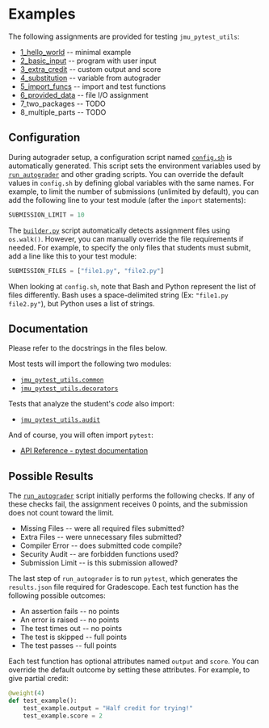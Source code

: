 # Examples

The following assignments are provided for testing `jmu_pytest_utils`:

* [1_hello_world](1_hello_world) -- minimal example
* [2_basic_input](2_basic_input) -- program with user input
* [3_extra_credit](3_extra_credit) -- custom output and score
* [4_substitution](4_substitution) -- variable from autograder
* [5_import_funcs](5_import_funcs) -- import and test functions
* [6_provided_data](6_provided_data) -- file I/O assignment
* 7_two_packages -- TODO
* 8_multiple_parts -- TODO


## Configuration

During autograder setup, a configuration script named [`config.sh`](../jmu_pytest_utils/template/config.sh) is automatically generated.
This script sets the environment variables used by [`run_autograder`](../jmu_pytest_utils/template/run_autograder) and other grading scripts.
You can override the default values in `config.sh` by defining global variables with the same names.
For example, to limit the number of submissions (unlimited by default), you can add the following line to your test module (after the `import` statements):

``` py
SUBMISSION_LIMIT = 10
```

The [`builder.py`](../jmu_pytest_utils/builder.py) script automatically detects assignment files using `os.walk()`.
However, you can manually override the file requirements if needed.
For example, to specify the only files that students must submit, add a line like this to your test module:

``` py
SUBMISSION_FILES = ["file1.py", "file2.py"]
```

When looking at `config.sh`, note that Bash and Python represent the list of files differently.
Bash uses a space-delimited string (Ex: `"file1.py file2.py"`), but Python uses a list of strings.


## Documentation

Please refer to the docstrings in the files below.

Most tests will import the following two modules:

* [`jmu_pytest_utils.common`](../jmu_pytest_utils/common.py)
* [`jmu_pytest_utils.decorators`](../jmu_pytest_utils/decorators.py)

Tests that analyze the student's *code* also import:

* [`jmu_pytest_utils.audit`](../jmu_pytest_utils/audit.py)

And of course, you will often import `pytest`:

* [API Reference - pytest documentation](https://docs.pytest.org/en/stable/reference/reference.html)


## Possible Results

The [`run_autograder`](../jmu_pytest_utils/template/run_autograder) script initially performs the following checks.
If any of these checks fail, the assignment receives 0 points, and the submission does not count toward the limit.

* Missing Files -- were all required files submitted?
* Extra Files -- were unnecessary files submitted?
* Compiler Error -- does submitted code compile?
* Security Audit -- are forbidden functions used?
* Submission Limit -- is this submission allowed?

The last step of `run_autograder` is to run `pytest`, which generates the `results.json` file required for Gradescope.
Each test function has the following possible outcomes:

* An assertion fails -- no points
* An error is raised -- no points
* The test times out -- no points
* The test is skipped -- full points
* The test passes -- full points

Each test function has optional attributes named `output` and `score`.
You can override the default outcome by setting these attributes.
For example, to give partial credit:

``` py
@weight(4)
def test_example():
    test_example.output = "Half credit for trying!"
    test_example.score = 2
```
